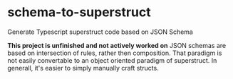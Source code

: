 # schema-to-superstruct
Generate Typescript superstruct code based on JSON Schema

**This project is unfinished and not actively worked on**
JSON schemas are based on intersection of rules, rather then composition. That paradigm is not easily convertable to an object oriented paradigm of superstruct.
In generall, it's easier to simply manually craft structs.
